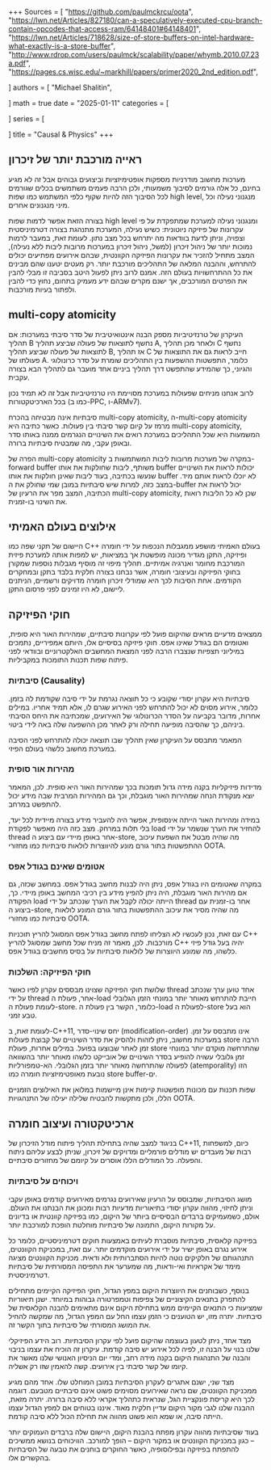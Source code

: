 +++
Sources = [
"https://github.com/paulmckrcu/oota",
"https://lwn.net/Articles/827180/can-a-speculatively-executed-cpu-branch-contain-opcodes-that-access-ram/64148401#64148401",
"https://lwn.net/Articles/718628/size-of-store-buffers-on-intel-hardware-what-exactly-is-a-store-buffer",
"http://www.rdrop.com/users/paulmck/scalability/paper/whymb.2010.07.23a.pdf",
"https://pages.cs.wisc.edu/~markhill/papers/primer2020_2nd_edition.pdf",

]
authors = [
"Michael Shalitin",

]
math = true
date = "2025-01-11"
categories = [

]
series = [

]
title = "Causal & Physics"
+++


## ראייה מורכבת יותר של זיכרון

מערכות מחשוב מודרניות מספקות אופטימיזציות וביצועים גבוהים אבל זה לא מגיע בחינם, כל אלה גורמים לסיבוך משמעותי, ולכן הרבה פעמים משתמשים בכלים שגורמים לכל הסיבוך הזה להיות שקוף כלפי המשתמש כמו שפות high level,  מנגנוני נעילה וכל מיני מנגנונים אחרים.

בצורה הזאת אפשר לדמות שפות high level ומנגנוני נעילה למערכת שמתפקדת על פי עקרונות של פיזיקה ניוטונית: כשיש נעילה, המערכת מתנהגת בצורה דטרמיניסטית וצפויה, וניתן לדעת בוודאות מה יתרחש בכל מצב נתון. לעומת זאת, במעבר לרמות נמוכות יותר של ניהול זיכרון (למשל, ניהול זיכרון במערכות מרובות ליבות ללא נעילה), המצב מתחיל להזכיר את עקרונות הפיזיקה הקוונטית, שבהם אירועים מפתיעים יכולים להתרחש, וההבנה המלאה של התהליכים מורכבת יותר. רק מעטים יטענו שהם מבינים את כל ההתרחשויות בעולם הזה. אמנם לרוב ניתן לפעול היטב בסביבה זו מבלי להבין את הפרטים המורכבים, אך ישנם מקרים שבהם ידע מעמיק בתחום, נחוץ כדי להבין ולפתור בעיות מורכבות.

## multi-copy atomicity

העיקרון של טרנזיטיביות מספק הבנה אינטואיטיבית של סדר סיבתי במערכות: אם תהליך B נחשף לתוצאות של פעולה שביצע תהליך A, ולאחר מכן תהליך C נחשף לתוצאות של פעולה שביצע תהליך B, אז תהליך C חייב לראות גם את התוצאות של פעולתו של A. כלומר, התפשטות ההשפעות בין התהליכים שומרת על סדר כרונולוגי והגיוני, כך שהמידע שהתפשט דרך תהליך ביניים אחד מועבר גם לתהליך הבא בצורה עקבית.

לרוב אנחנו מניחים שפעולות במערכת מסויימת היו טרנזיטיביות אבל זה לא תמיד נכון בכל הארכיטקטורות (כמו ב-PPC, ו-ARMv7).

סיבתיות אינה מבטיחה בהכרח multi-copy atomicity, ה-multi-copy atomicity מרמז על קיום קשר סיבתי בין פעולות. כאשר כתיבה היא multi-copy atomicity, המשמעות היא שכל התהליכים במערכת רואים את השינויים הנגרמים ממנה באותו סדר ובאופן עקבי, מה שמבטיח סיבתיות ברורה.

הפרה של multi-copy atomicity במקרה של מערכות מרובות ליבות המשתמשות ב-forward buffer משותף, ליבות שחולקות את אותו buffer יכולות לראות את השינויים שנעשו בכתיבה, בעוד ליבות שאינן חולקות את אותו buffer לא יוכלו לראות אותם מיד. במצב כזה, למרות שיש סיבתיות במובן שמי שחולק את ה-buffer יכול לראות את הכתיבה, המצב מפר את הרעיון של multi-copy atomicity, שכן לא כל הליבות רואות את השינוי בו-זמנית.

## אילוצים בעולם האמיתי

היישום של תקני שפה כמו C++ בעולם האמיתי מושפע ממגבלות הנכפות על ידי חומרה ופיזיקה, התקן מגדיר מכונה מופשטת אך במציאות, יש למפות אותה למערכת פיזית המורכבת מחומר ואנרגיה אמיתיים. תהליך מיפוי זה מוסיף מגבלות נוספות שמקורן בחוקי הפיזיקה ובעיצובי חומרה, אשר נבחנו בצורה חלקית בלבד בתקן ובמחקרים הקודמים. אחת הסיבות לכך היא שמודלי זיכרון חומרה מדויקים ורשמיים, הניתנים ליישום, לא היו זמינים לפני פרסום התקן. 

## חוקי הפיזיקה

ממצאים מדעיים מראים שהיקום פועל לפי עקרונות סיבתיים, שמהירות האור היא סופית, ואטומים הם בגודל שאינו אפס. חוקי פיזיקה בסיסיים אלו, היותם אמפיריים, נתמכים במיליוני תצפיות שנצברו הרבה לפני המצאת המחשבים האלקטרוניים ובוודאי לפני פיתוח שפות תכנות התומכות במקביליות.

### סיבתיות (Causality)

סיבתיות היא עקרון יסודי שקובע כי כל תוצאה נגרמת על ידי סיבה שקודמת לה בזמן. כלומר, אירוע מסוים לא יכול להתרחש לפני האירוע שגרם לו, אלא תמיד אחריו. במילים אחרות, מדובר בקביעה על הסדר הכרונולוגי של האירועים, שמכתיבה את היחס הסיבתי ביניהם, כך שהסיבה מופיעה תחילה ורק לאחר מכן ההשפעה שלה באה לידי ביטוי.

המאמר מתבסס על העיקרון שאין תהליך שבו תוצאה יכולה להתרחש לפני הסיבה במערכת מחשוב כלשהי בעולם הפיזי.

### מהירות אור סופית

מדידות פיזיקליות בקנה מידה גדול תומכות בכך שמהירות האור היא סופית. לכן, המאמר יוצא מנקודת הנחה שמהירות האור מוגבלת, וכך גם המהירות המרבית שבה מידע יכול להתפשט במרחב.

במידה ומהירות האור הייתה אינסופית, אפשר היה להעביר מידע בצורה מיידית לכל יעד, בלי תלות במרחק. מצב כזה היה מאפשר לפקודת load להחזיר את הערך שנשמר על ידי thread אחר באופן מיידי עם ביצוע ה-store, מה שהיה מבטל את השפעת עיכוב ההתפשטות בתור גורם מונע להיווצרות לולאות סיבתיות כמו מחזורי OOTA.

### אטומים שאינם בגודל אפס

במקרה שאטומים היו בגודל אפס, ניתן היה לבנות מחשב בגודל אפס. במחשב שכזה, גם אם מהירות האור מוגבלת, היה ניתן להפיץ מידע בין רכיבי המחשב באופן מיידי. כך, הפקודה load הייתה יכולה לקבל את הערך שנכתב על ידי thread אחר בו-זמנית עם ביצוע ה-store, מה שהיה מסיר את עיכוב ההתפשטות בתור גורם המונע לולאות סיבתיות כמו מחזורי OOTA.

עם זאת, נכון לעכשיו לא הצליחו לפתח מחשב בגודל אפס המסוגל להריץ תוכניות C++ מורכבות. לכן, מאמר זה מניח שכל מחשב שמסוגל להריץ C++ יהיה בעל גודל פיזי כלשהו, מה שמונע היווצרות של לולאות סיבתיות על בסיס מחשבים בגודל אפס.

### חוקי הפיזיקה: השלכות

שלושת חוקי הפיזיקה שצוינו מבססים עקרון לפיו כאשר thread אחד טוען ערך שנכתב על ידי thread אחר, פעולת ה-load חייבת להתרחש מאוחר יותר במונחי הזמן הגלובלי לעומת פעולת ה-store. כלומר, הקשר בין פעולת ה-load לפעולת ה-store הוא בעל טבע זמני.

לעומת זאת, ב-C++11, יחס שינוי-סדר (modification-order) אינו מתבסס על זמן. במערכות מחשוב, ניתן לזהות ולהסיק את סדר השינויים של קבוצת פעולות store הרבה זמן לאחר שבוצעו בפועל. במילים אחרות, פעולת store שהתרחשה מוקדם יותר במונחי זמן גלובלי עשויה להופיע בסדר השינויים של אובייקט כלשהו מאוחר יותר בהשוואה לפעולה שהתרחשה מאוחר יותר בזמן הגלובלי. הא-טמפורליות (atemporality) הזו נובעת מאופטימיזציות חומרה כמו store buffer-ים.

שפות תכנות עם מכונות מופשטות קיימות אינן מיישמות במלואן את האילוצים הזמניים הללו, ולכן מתקשות להבטיח שלילה יעילה של התנהגויות OOTA.

## ארכיטקטורה ועיצוב חומרה

בניגוד למצב שהיה בתחילת תהליך פיתוח מודל הזיכרון של C++11, כיום, למשפחות רבות של מעבדים יש מודלים פורמליים ומדויקים של זיכרון, שניתן לבצע עליהם ניתוח והפעלה. כל המודלים הללו אוסרים על קיומם של מחזורים סיבתיים.
### ויכוחים על סיבתיות

מושג הסיבתיות, שמבוסס על הרעיון שאירועים נגרמים מאירועים קודמים באופן עקבי וניתן לחיזוי, מהווה עקרון יסודי בתיאוריות מדעיות רבות ומכונן את הבנתנו את העולם. אולם, כשמעמיקים ברבדים הבסיסיים ביותר של היקום, כמו בפיזיקה קוונטית או בדיונים על מקורות היקום, התמונה של סיבתיות מוחלטת הופכת למורכבת יותר.

בפיזיקה קלאסית, סיבתיות מוסברת לעיתים באמצעות חוקים דטרמיניסטיים, כלומר כל אירוע נגרם באופן ישיר על ידי אירועים מוקדמים יותר. עם זאת, במכניקת הקוונטים, התנהגותם של חלקיקים נוטה להיות הסתברותית ולא ודאית. מכניקת הקוונטים מציגה מימד של אקראיות ואי-ודאות, מה שמערער את התפיסה המסורתית של סיבתיות דטרמיניסטית.

בנוסף, כשבוחנים את היווצרות היקום במפץ הגדול, חוקי הפיזיקה הקיימים מתחילים להתפרק בתנאים הקיצוניים של צפיפות וטמפרטורה גבוהות במיוחד. ישנן תיאוריות שמציעות כי התנאים הקיימים ממש בתחילת היקום אינם מתאימים להבנה הקלאסית של סיבתיות. יתרה מזו, יש הטוענים כי הזמן עצמו החל עם המפץ הגדול, מה שמקשה להחיל את המושג המסורתי של סיבתיות בתוך הקשר זה.

מצד אחד, ניתן לטעון בעוצמה שהיקום פועל לפי עקרון הסיבתיות. רוב הידע הפיזיקלי שלנו בנוי על הבנה זו, לפיה לכל אירוע יש סיבה קודמת. עיקרון זה הוכיח את עצמו בניבוי והבנה של התנהגות היקום בקנה מידה רחב, ומדי יום הניסיון האנושי שלנו מאשר את קיומו של קשר סיבתי בין אירועים. קשה להאמין שזו רק אשליה.

מצד שני, ישנם אתגרים לעקרון הסיבתיות במובן המוחלט שלו. אחד מהם מגיע ממכניקת הקוונטים, שם נראה שאירועים מסוימים פשוט אינם סיבתיים מטבעם. דוגמה לכך היא קריסת פונקציית הגל, שנראית כתהליך אקראי ללא סיבה ברורה. יתרה מזאת, ההבנה שלנו לגבי מקור היקום עדיין חלקית מאוד. איננו בטוחים אם למפץ הגדול עצמו הייתה סיבה, או שמא הוא פשוט מהווה את תחילת הכול ללא סיבה קודמת.

בעוד שסיבתיות מהווה עקרון מפתח בהבנת היקום, היישום שלה ברבדים העמוקים יותר – כגון במכניקת הקוונטים או במקור היקום – הופך למורכב. הוויכוחים בנושא ממשיכים להתפתח בפיזיקה ובפילוסופיה, כאשר החוקרים בוחנים את טבעה של הסיבתיות בהקשרים אלו.


